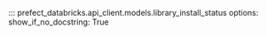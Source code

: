 ::: prefect_databricks.api_client.models.library_install_status
    options:
      show_if_no_docstring: True